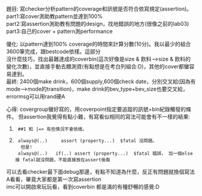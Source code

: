 題目: 寫checker分析pattern的coverage和訊號是否符合依寫規定(assertion)。     
      part1:寫cover測助教pattern並達到100%    
      part2:寫assertion測助教有問題的design，找地錯誤的地方(很像之前的lab03)       
      part3:自己的cover + pattern測performance    
    

優化: 以pattern達到100% coverage的時間來計算分數(10分)。我以最少的組合3600筆完成，跟bestcode依樣。這部分    
      沒什麼技巧，找出最難達成的coverbin(這次好像是size & 飲料-->size & 飲料的變化次數)，並直接手動去餵測資(有點想是在考白列組合:D)，其他的cover都蠻容易達到。     
      最終: 2400個make drink，600個supply,600個check date，分別交叉給(因為有mode-->mode的transition)，make drink的bev_type+bev_size也要交叉給，errormsg可以用rand硬A    
      
心得: covergroup蠻好寫的，用coverpoint指定要追蹤的訊號+bin紀錄觸發的條件。 但assertion我覺得有點小難，有寫看似相同的寫法可能會有不一樣的結果:    
1.      ##1 和 |=> 有些情況不會依樣。    
2.      always@(..)     assert (property...)  $fatal 沒問題。
         但是!    
        always@(..)   if(..) assert (property...)  $fatal 錯誤， 加一個else 接 fatal就沒問題，不能直接放在assert後面        

可以去看checker最下面debug那邊，有點不知道為什麼，反正有問題就換個寫法A看看，畢竟大家都是第一次寫assertion           
imc可以開啟來玩玩看，看到coverbin 都是滿的有種舒暢的感覺:D            

